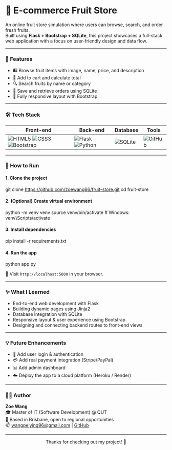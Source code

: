 # 🍊 E-commerce Fruit Store

An online fruit store simulation where users can browse, search, and order fresh fruits.  
Built using **Flask + Bootstrap + SQLite**, this project showcases a full-stack web application with a focus on user-friendly design and data flow.

---

### 🚀 Features

- 🛍️ Browse fruit items with image, name, price, and description  
- 🧺 Add to cart and calculate total  
- 🔍 Search fruits by name or category  
- 💾 Save and retrieve orders using SQLite  
- 📱 Fully responsive layout with Bootstrap

---

### 🛠 Tech Stack

| Front-end | Back-end | Database | Tools |
|-----------|----------|----------|-------|
| ![HTML5](https://img.shields.io/badge/-HTML5-E34F26?logo=html5&logoColor=white&style=flat-square) ![CSS3](https://img.shields.io/badge/-CSS3-1572B6?logo=css3&logoColor=white&style=flat-square) ![Bootstrap](https://img.shields.io/badge/-Bootstrap-7952B3?logo=bootstrap&logoColor=white&style=flat-square) | ![Flask](https://img.shields.io/badge/-Flask-000000?logo=flask&logoColor=white&style=flat-square) ![Python](https://img.shields.io/badge/-Python-3776AB?logo=python&logoColor=white&style=flat-square) | ![SQLite](https://img.shields.io/badge/-SQLite-003B57?logo=sqlite&logoColor=white&style=flat-square) | ![GitHub](https://img.shields.io/badge/-GitHub-181717?logo=github&logoColor=white&style=flat-square) |

---

### 🧪 How to Run

#### 1. Clone the project
git clone https://github.com/zoewang66/fruit-store.git
cd fruit-store

#### 2. (Optional) Create virtual environment
python -m venv venv
source venv/bin/activate  # Windows: venv\Scripts\activate

#### 3. Install dependencies
pip install -r requirements.txt

#### 4. Run the app
python app.py

📍 Visit `http://localhost:5000` in your browser.

---

### ✨ What I Learned

- End-to-end web development with Flask  
- Building dynamic pages using Jinja2  
- Database integration with SQLite  
- Responsive layout & user experience using Bootstrap  
- Designing and connecting backend routes to front-end views

---

### 💡 Future Enhancements

- 🔐 Add user login & authentication  
- 💳 Add real payment integration (Stripe/PayPal)  
- 📊 Add admin dashboard  
- ☁️ Deploy the app to a cloud platform (Heroku / Render)

---

### 👩‍💻 Author

**Zoe Wang**  
🎓 Master of IT (Software Development) @ QUT  
📍 Based in Brisbane, open to regional opportunities  
📫 [wangpeiying96@gmail.com](mailto:wangpeiying96@gmail.com) | [GitHub](https://github.com/zoewang66)

---

<p align="center">Thanks for checking out my project! 🌱</p>

